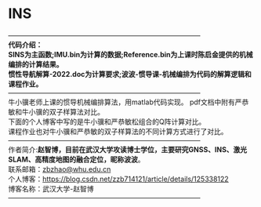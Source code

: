 # INS
————————————————————————————  
**代码介绍：**  
**SINS为主函数;IMU.bin为计算的数据;Reference.bin为上课时陈启金提供的机械编排的计算结果。**  
**惯性导航解算-2022.doc为计算要求;波波-惯导课-机械编排为代码的解算逻辑和课程作业。**   
————————————————————————————  
牛小骥老师上课的惯导机械编排算法，用matlab代码实现。 pdf文档中附有严恭敏和牛小骥的双子样算法对比。    
下面的个人博客中写的是牛小骥和严恭敏松组合的Q阵计算对比。  
课程作业也对牛小骥和严恭敏的双子样算法的不同计算方式进行了对比。  
————————————————————————————  
作者简介:**赵智博，目前在武汉大学攻读博士学位，主要研究GNSS、INS、激光SLAM、高精度地图的融合定位，昵称波波**。  
联系邮箱：zbzhao@whu.edu.cn  
个人博客：https://blog.csdn.net/zzb714121/article/details/125338122  
博客名称：武汉大学-赵智博    
————————————————————————————  
